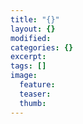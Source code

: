 ```yaml
---
title: "{}"
layout: {}
modified: 
categories: {}
excerpt: 
tags: []
image:
  feature: 
  teaser: 
  thumb: 
---
```


